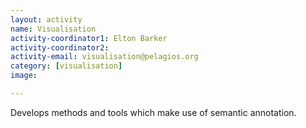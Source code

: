 ```yaml
---
layout: activity
name: Visualisation
activity-coordinator1: Elton Barker
activity-coordinator2:
activity-email: visualisation@pelagios.org
category: [visualisation]
image:

---
```


Develops methods and tools which make use of semantic annotation.
